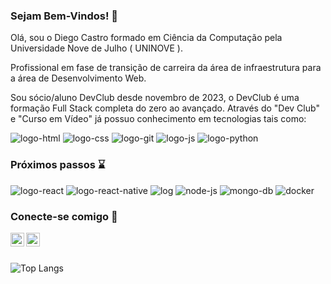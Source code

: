 ### Sejam Bem-Vindos! 🚀

Olá, sou o Diego Castro formado em Ciência da Computação pela Universidade Nove de Julho ( UNINOVE ).

Profissional em fase de transição de carreira da área de infraestrutura para a área de Desenvolvimento Web.

Sou sócio/aluno DevClub desde novembro de 2023, o DevClub é uma formação Full Stack completa do zero ao avançado. Através do "Dev Club" e "Curso em Vídeo" já possuo conhecimento em tecnologias tais como:

<img src="https://img.shields.io/badge/HTML5-E34F26?style=for-the-badge&logo=html5&logoColor=white" alt="logo-html"> <img src="https://img.shields.io/badge/CSS3-1572B6?style=for-the-badge&logo=css3&logoColor=white" alt="logo-css"> <img src="https://img.shields.io/badge/GIT-E44C30?style=for-the-badge&logo=git&logoColor=white" alt="logo-git"> <img src="https://img.shields.io/badge/JavaScript-F7DF1E?style=for-the-badge&logo=javascript&logoColor=black" alt="logo-js"> <img src="https://img.shields.io/badge/Python-14354C?style=for-the-badge&logo=python&logoColor=white" alt="logo-python">

### Próximos passos ⌛

<img src="https://img.shields.io/badge/React-20232A?style=for-the-badge&logo=react&logoColor=61DAFB" alt="logo-react"> <img src="https://img.shields.io/badge/React_Native-20232A?style=for-the-badge&logo=react&logoColor=61DAFB" alt="logo-react-native"> <img src="https://img.shields.io/badge/TypeScript-007ACC?style=for-the-badge&logo=typescript&logoColor=white" alt="log"> <img src="https://img.shields.io/badge/Node.js-43853D?style=for-the-badge&logo=node.js&logoColor=white" alt="node-js"> <img src="https://img.shields.io/badge/MongoDB-4EA94B?style=for-the-badge&logo=mongodb&logoColor=white" alt="mongo-db"> <img src="https://img.shields.io/badge/docker-%230db7ed.svg?style=for-the-badge&logo=docker&logoColor=white" alt="docker">

### Conecte-se comigo 🔗

<a href="https://www.linkedin.com/in/cp-diego/" target="_blank" rel="nofollow">
<img align="left" alt="LinkedIn" width="22px" src="https://camo.githubusercontent.com/d659d2bac00c01b42bffbae84bdc121e828b8fecd5b4949ffa2575f5d9e4a371/68747470733a2f2f63646e2e6a7364656c6976722e6e65742f6e706d2f73696d706c652d69636f6e734076332f69636f6e732f6c696e6b6564696e2e737667" data-canonical-src="https://cdn.jsdelivr.net/npm/simple-icons@v3/icons/linkedin.svg" style="max-width: 100%;">
</a> 
<a href="https://www.instagram.com/diiego_cp/" target="_blank" rel="nofollow">
<img align="left" alt="icone do instagram uma camera dentro de um quadrado" width="22px" src="https://camo.githubusercontent.com/c80f9763ed06d4ab9fbcc1a74b8b74cd95e4c7f82d3f1f70233994f236a0faeb/68747470733a2f2f63646e2e6a7364656c6976722e6e65742f6e706d2f73696d706c652d69636f6e734076332f69636f6e732f696e7374616772616d2e737667" data-canonical-src="https://cdn.jsdelivr.net/npm/simple-icons@v3/icons/instagram.svg" style="max-width: 100%;">
</a>

<br>
<br>

![Top Langs](https://github-readme-stats.vercel.app/api/top-langs/?username=cpdiego&langs_count=8)
